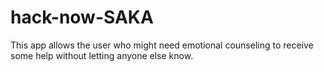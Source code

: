 # hack-now-SAKA
This app allows the user who might need emotional counseling to receive some help without letting anyone else know.
